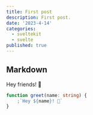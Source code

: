 ```yaml
---
title: First post
description: First post.
date: '2023-4-14'
categories:
  - sveltekit
  - svelte
published: true
---
```


## Markdown

Hey friends! 👋

```ts
function greet(name: string) {
	;`Hey ${name}! 👋`
}
```
